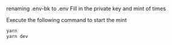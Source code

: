 renaming .env-bk to .env
Fill in the private key and mint of times

Execute the following command to start the mint

```bash
yarn
yarn dev
```
